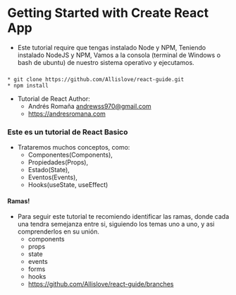 # Getting Started with Create React App 
- Este tutorial require que tengas instalado Node y NPM, Teniendo instalado NodeJS y NPM, Vamos a la consola (terminal de Windows o bash de ubuntu) de nuestro sistema operativo y ejecutamos.
###
    * git clone https://github.com/Allislove/react-guide.git
    * npm install

- Tutorial de React Author: 
    * Andrés Romaña <andrewss970@gmail.com> 
    * https://andresromana.com


### Este es un tutorial de React Basico
- Trataremos muchos conceptos, como:
    * Componentes(Components), 
    * Propiedades(Props), 
    * Estado(State), 
    * Eventos(Events), 
    * Hooks(useState, useEffect)


#### Ramas!
- Para seguir este tutorial te recomiendo identificar las ramas, donde cada una tendra semejanza entre si, siguiendo los temas uno a uno, y asi comprenderlos en su unión.
    * components
    * props
    * state
    * events
    * forms
    * hooks
    * https://github.com/Allislove/react-guide/branches


